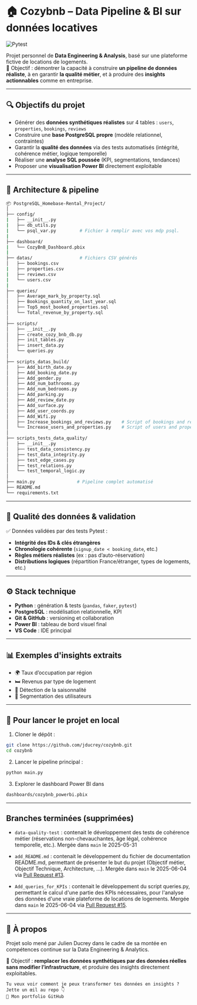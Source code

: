 # 🏠 Cozybnb – Data Pipeline & BI sur données locatives

![Pytest](https://img.shields.io/badge/tests-passing-brightgreen?style=flat&logo=pytest)

Projet personnel de **Data Engineering & Analysis**, basé sur une plateforme fictive de locations de logements.  
🎯 Objectif : démontrer la capacité à construire **un pipeline de données réaliste**, à en garantir **la qualité métier**, et à produire des **insights actionnables** comme en entreprise.

---

## 🔍 Objectifs du projet

- Générer des **données synthétiques réalistes** sur 4 tables : `users`, `properties`, `bookings`, `reviews`
- Construire une **base PostgreSQL propre** (modèle relationnel, contraintes)
- Garantir la **qualité des données** via des tests automatisés (intégrité, cohérence métier, logique temporelle)
- Réaliser une **analyse SQL poussée** (KPI, segmentations, tendances)
- Proposer une **visualisation Power BI** directement exploitable

---

## 🧱 Architecture & pipeline

```bash
📦 PostgreSQL_Homebase-Rental_Project/
│
├── config/
|   ├── __init__.py
|   ├── db_utils.py
|   └── psql_var.py         # Fichier à remplir avec vos mdp psql.
|
├── dashboard/
|   └── CozyBnB_Dashboard.pbix
|
├── datas/                  # Fichiers CSV générés
│   ├── bookings.csv
|   ├── properties.csv
|   ├── reviews.csv
|   └── users.csv
|
├── queries/
│   ├── Average_mark_by_property.sql
│   ├── Bookings_quantity_on_last_year.sql
│   ├── Top5_most_booked_properties.sql
│   └── Total_revenue_by_property.sql
│
├── scripts/
│   ├── __init__.py
│   ├── create_cozy_bnb_db.py
│   ├── init_tables.py
│   ├── insert_data.py
│   └── queries.py
│
├── scripts_datas_build/
│   ├── Add_birth_date.py
│   ├── Add_booking_date.py
│   ├── Add_gender.py
│   ├── Add_num_bathrooms.py
│   ├── Add_num_bedrooms.py
│   ├── Add_parking.py
│   ├── Add_review_date.py
│   ├── Add_surface.py
│   ├── Add_user_coords.py
│   ├── Add_Wifi.py
│   ├── Increase_bookings_and_reviews.py    # Script of bookings and reviews datas generations
│   └── Increase_users_and_properties.py    # Script of users and properties datas generations
│
├── scripts_tests_data_quality/
│   ├── __init__.py
│   ├── test_data_consistency.py
│   ├── test_data_integrity.py
│   ├── test_edge_cases.py
│   ├── test_relations.py
│   └── test_temporal_logic.py
│
├── main.py                # Pipeline complet automatisé
├── README.md
└── requirements.txt
```

---

## 🧪 Qualité des données & validation

✅ Données validées par des tests Pytest :

- **Intégrité des IDs & clés étrangères**
- **Chronologie cohérente** (`signup_date < booking_date`, etc.)
- **Règles métiers réalistes** (ex : pas d’auto-réservation)
- **Distributions logiques** (répartition France/étranger, types de logements, etc.)

---

## ⚙️ Stack technique

- **Python** : génération & tests (`pandas`, `faker`, `pytest`)
- **PostgreSQL** : modélisation relationnelle, KPI
- **Git & GitHub** : versioning et collaboration
- **Power BI** : tableau de bord visuel final
- **VS Code** : IDE principal

---

## 📊 Exemples d'insights extraits

- 🌍 Taux d’occupation par région
- 🛏️ Revenus par type de logement
- 📆 Détection de la saisonnalité
- 👤 Segmentation des utilisateurs

---

## 🚀 Pour lancer le projet en local

1. Cloner le dépôt :
```bash
git clone https://github.com/jducrey/cozybnb.git
cd cozybnb
```

2. Lancer le pipeline principal :
```bash
python main.py
```

3. Explorer le dashboard Power BI dans
```bash
dashboards/cozybnb_powerbi.pbix
```

---

## Branches terminées (supprimées)

- `data-quality-test` : contenait le développement des tests de cohérence métier (réservations non-chevauchantes, âge légal, cohérence temporelle, etc.). Mergée dans `main` le 2025-05-31

- `add_README.md` : contenait le développement du fichier de documentation README.md, permettant de présenter le but du projet (Objectif métier, Objectif Technique, Architecture, ...). Mergée dans `main` le 2025-06-04 via [Pull Request #13](lien-vers-la-pr-si-dispo).

- `Add_queries_for_KPIs` : contenait le développement du script queries.py, permettant le calcul d'une partie des KPIs nécessaires, pour l'analyse des données d'une vraie plateforme de locations de logements. Mergée dans `main` le 2025-06-04 via [Pull Request #15](lien-vers-la-pr-si-dispo).

--- 

## 🤝 À propos
Projet solo mené par Julien Ducrey dans le cadre de sa montée en compétences continue sur la Data Engineering & Analytics.

🎯 Objectif : **remplacer les données synthétiques par des données réelles sans modifier l’infrastructure**, et produire des insights directement exploitables.

    Tu veux voir comment je peux transformer tes données en insights ? Jette un œil au repo 👇
    🔗 Mon portfolio GitHub